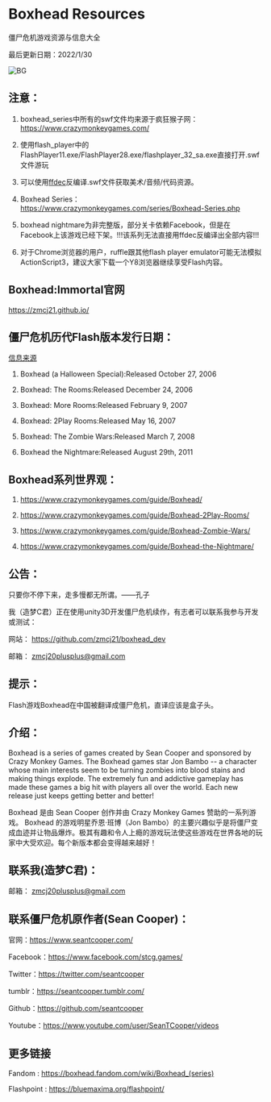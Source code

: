 # Boxhead Resources

僵尸危机游戏资源与信息大全

最后更新日期：2022/1/30

![BG](https://github.com/zmcj21/boxhead_res/blob/main/docs/1.png)

## 注意：

1. boxhead_series中所有的swf文件均来源于疯狂猴子网：https://www.crazymonkeygames.com/

1. 使用flash_player中的FlashPlayer11.exe/FlashPlayer28.exe/flashplayer_32_sa.exe直接打开.swf文件游玩

1. 可以使用[ffdec](https://github.com/jindrapetrik/jpexs-decompiler)反编译.swf文件获取美术/音频/代码资源。

1. Boxhead Series：https://www.crazymonkeygames.com/series/Boxhead-Series.php

1. boxhead nightmare为非完整版，部分关卡依赖Facebook，但是在Facebook上该游戏已经下架。!!!该系列无法直接用ffdec反编译出全部内容!!!

1. 对于Chrome浏览器的用户，ruffle跟其他flash player emulator可能无法模拟ActionScript3，建议大家下载一个Y8浏览器继续享受Flash内容。

## Boxhead:Immortal官网

https://zmcj21.github.io/

## 僵尸危机历代Flash版本发行日期：

[信息来源](https://www.crazymonkeygames.com/series/Boxhead-Series.php)

1. Boxhead (a Halloween Special):Released October 27, 2006

1. Boxhead: The Rooms:Released December 24, 2006

1. Boxhead: More Rooms:Released February 9, 2007

1. Boxhead: 2Play Rooms:Released May 16, 2007

1. Boxhead: The Zombie Wars:Released March 7, 2008

1. Boxhead the Nightmare:Released August 29th, 2011

## Boxhead系列世界观：

1. https://www.crazymonkeygames.com/guide/Boxhead/

1. https://www.crazymonkeygames.com/guide/Boxhead-2Play-Rooms/

1. https://www.crazymonkeygames.com/guide/Boxhead-Zombie-Wars/

1. https://www.crazymonkeygames.com/guide/Boxhead-the-Nightmare/

## 公告：

只要你不停下来，走多慢都无所谓。——孔子

我（造梦C君）正在使用unity3D开发僵尸危机续作，有志者可以联系我参与开发或测试：

网站： https://github.com/zmcj21/boxhead_dev

邮箱： zmcj20plusplus@gmail.com

## 提示：

Flash游戏Boxhead在中国被翻译成僵尸危机，直译应该是盒子头。

## 介绍：

Boxhead is a series of games created by Sean Cooper and sponsored by Crazy Monkey Games. The Boxhead games star Jon Bambo -- a character whose main interests seem to be turning zombies into blood stains and making things explode. The extremely fun and addictive gameplay has made these games a big hit with players all over the world. Each new release just keeps getting better and better!

Boxhead 是由 Sean Cooper 创作并由 Crazy Monkey Games 赞助的一系列游戏。 Boxhead 的游戏明星乔恩·班博（Jon Bambo）的主要兴趣似乎是将僵尸变成血迹并让物品爆炸。极其有趣和令人上瘾的游戏玩法使这些游戏在世界各地的玩家中大受欢迎。每个新版本都会变得越来越好！

## 联系我(造梦C君)：

邮箱： zmcj20plusplus@gmail.com

## 联系僵尸危机原作者(Sean Cooper)：

官网：https://www.seantcooper.com/

Facebook：https://www.facebook.com/stcg.games/

Twitter：https://twitter.com/seantcooper

tumblr：https://seantcooper.tumblr.com/

Github：https://github.com/seantcooper

Youtube：https://www.youtube.com/user/SeanTCooper/videos

## 更多链接

Fandom : https://boxhead.fandom.com/wiki/Boxhead_(series)

Flashpoint : https://bluemaxima.org/flashpoint/